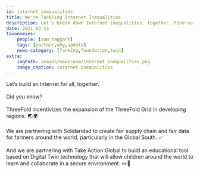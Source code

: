 ```yaml
---
id: internet_inequalities
title: We're Tackling Internet Inequalities
description: Let's break down Internet inequalities, together. Find out how ThreeFold is already collaborating to make this a reality!
date: 2021-03-14
taxonomies:
    people: [sam_taggart]
    tags: [partner,why,update]
    news-category: [farming,foundation,twin]
extra:
    imgPath: images/newsroom/internet_inequalities.png
    image_caption: internet inequalities
---
```


Let’s build an Internet for all, together.
<br/>
<br/>
Did you know?
<br/>
<br/>
ThreeFold incentivizes the expansion of the ThreeFold Grid in developing regions. 🌏🌍
<br/>
<br/>
We are partnering with Solidaridad to create fair supply chain and fair data for farmers around the world, particularly in the Global South. ✅
<br/>
<br/>
And we are partnering with Take Action Global to build an educational tool based on Digital Twin technology that will allow children around the world to learn and collaborate in a secure environment. ✏️📖
